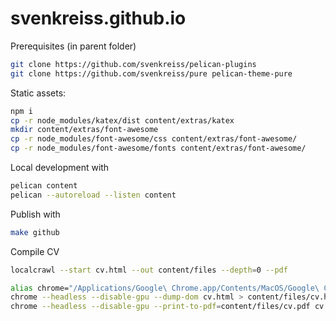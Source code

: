 # svenkreiss.github.io

Prerequisites (in parent folder)

```bash
git clone https://github.com/svenkreiss/pelican-plugins
git clone https://github.com/svenkreiss/pure pelican-theme-pure
```

Static assets:

```bash
npm i
cp -r node_modules/katex/dist content/extras/katex
mkdir content/extras/font-awesome
cp -r node_modules/font-awesome/css content/extras/font-awesome/
cp -r node_modules/font-awesome/fonts content/extras/font-awesome/
```

Local development with

```bash
pelican content
pelican --autoreload --listen content
```

Publish with

```bash
make github
```

Compile CV

```sh
localcrawl --start cv.html --out content/files --depth=0 --pdf
```

```sh
alias chrome="/Applications/Google\ Chrome.app/Contents/MacOS/Google\ Chrome"
chrome --headless --disable-gpu --dump-dom cv.html > content/files/cv.html
chrome --headless --disable-gpu --print-to-pdf=content/files/cv.pdf cv.html  # includes print header and footer
```
